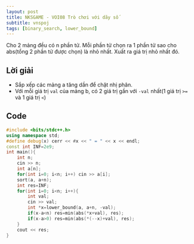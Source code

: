 ```yaml
---
layout: post
title: NKSGAME - VOI08 Trò chơi với dãy số
subtitle: vnspoj
tags: [binary_search, lower_bound]
---
```

Cho 2 mảng đều có n phần tử. Mỗi phần tử chọn ra 1 phần tử sao cho abs(tổng 2 phần tử được chọn) là nhỏ nhất. Xuất ra giá trị nhỏ nhất đó.

## Lời giải
- Sắp xếp các mảng a tăng dần để chặt nhị phân.
- Với mỗi giá trị `val` của mảng b, có 2 giá trị gần với `-val` nhất(1 giá trị `>=` và 1 giá trị `<`)

## Code
```cpp
#include <bits/stdc++.h>
using namespace std;
#define debug(x) cerr << #x << " = " << x << endl;
const int INF=2e9;
int main(){
	int n;
	cin >> n;
	int a[n];
	for(int i=0; i<n; i++) cin >> a[i];
	sort(a, a+n);
	int res=INF;
	for(int i=0; i<n; i++){
		int val;
		cin >> val;
		int *x=lower_bound(a, a+n, -val);
		if(x-a<n) res=min(abs(*x+val), res);
		if(x-a>0) res=min(abs(*(--x)+val), res);
	}
	cout << res;
} 
```
